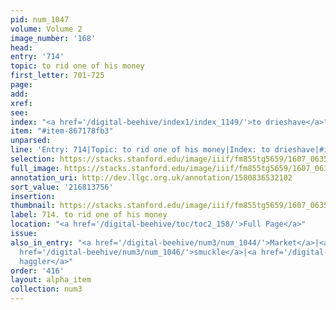 ```yaml
---
pid: num_1047
volume: Volume 2
image_number: '168'
head:
entry: '714'
topic: to rid one of his money
first_letter: 701-725
page:
add:
xref:
see:
index: "<a href='/digital-beehive/index1/index_1149/'>to drieshave</a>"
item: "#item-867178fb3"
unparsed:
line: 'Entry: 714|Topic: to rid one of his money|Index: to drieshave|#item-867178fb3'
selection: https://stacks.stanford.edu/image/iiif/fm855tg5659/1607_0635/906,3756,2735,172/full/0/default.jpg
full_image: https://stacks.stanford.edu/image/iiif/fm855tg5659/1607_0635/full/full/0/default.jpg
annotation_uri: http://dev.llgc.org.uk/annotation/1580836532102
sort_value: '216813756'
insertion:
thumbnail: https://stacks.stanford.edu/image/iiif/fm855tg5659/1607_0635/906,3756,600,180/250,/0/default.jpg
label: 714. to rid one of his money
location: "<a href='/digital-beehive/toc/toc2_158/'>Full Page</a>"
issue:
also_in_entry: "<a href='/digital-beehive/num3/num_1044/'>Market</a>|<a href='/digital-beehive/num3/num_1045/'>Wares</a>|<a
  href='/digital-beehive/num3/num_1046/'>smuckle</a>|<a href='/digital-beehive/num3/num_1048/'>a
  haggler</a>"
order: '416'
layout: alpha_item
collection: num3
---
```

